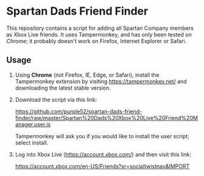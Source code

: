 # Spartan Dads Friend Finder

This repository contains a script for adding all Spartan Company members as Xbox Live friends. It uses Tampermonkey,
and has only been tested on *Chrome*; it probably doesn't work on Firefox, Internet Explorer or Safari.

## Usage

1. Using **Chrome** (not Firefox, IE, Edge, or Safari), install the Tampermonkey extension by visiting https://tampermonkey.net/ and downloading the latest stable version.
2. Download the script via this link:

    https://github.com/purple52/spartan-dads-friend-finder/raw/master/Spartan%20Dads%20Xbox%20Live%20Friend%20Manager.user.js
    
    Tampermonkey will ask you if you would like to install the user script; select install.
3. Log into Xbox Live (https://account.xbox.com/) and then visit this link:

    https://account.xbox.com/en-US/Friends?xr=socialtwistnav&IMPORT
